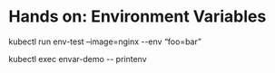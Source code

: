 # Hands on: Environment Variables

kubectl run env-test –image=nginx --env “foo=bar”

kubectl exec envar-demo -- printenv
